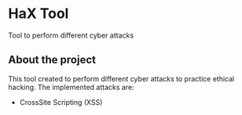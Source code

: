 # HaX Tool
Tool to perform different cyber attacks

## About the project
This tool created to perform different cyber attacks to practice ethical hacking.
The implemented attacks are:

- CrossSite Scripting (XSS)
